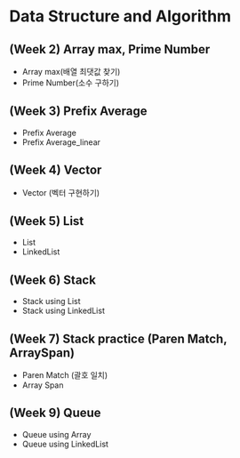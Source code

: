 # Data Structure and Algorithm
## (Week 2) Array max, Prime Number
- Array max(배열 최댓값 찾기)
- Prime Number(소수 구하기)
## (Week 3) Prefix Average
- Prefix Average
- Prefix Average_linear
## (Week 4) Vector
- Vector (벡터 구현하기)
## (Week 5) List
- List
- LinkedList
## (Week 6) Stack
- Stack using List
- Stack using LinkedList
## (Week 7) Stack practice (Paren Match, ArraySpan)
- Paren Match (괄호 일치)
- Array Span
## (Week 9) Queue
- Queue using Array
- Queue using LinkedList




